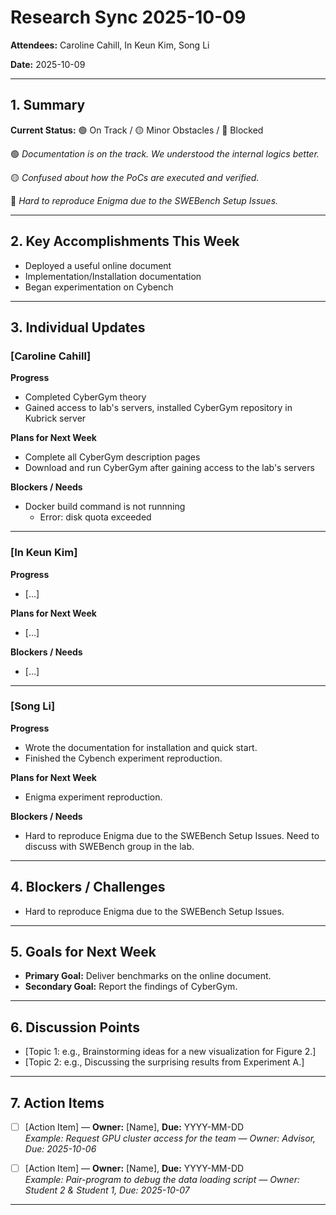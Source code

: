 # Research Sync 2025-10-09

**Attendees:** Caroline Cahill, In Keun Kim, Song Li

**Date:** 2025-10-09 

---

## 1. Summary
**Current Status:** 🟢 On Track / 🟡 Minor Obstacles / 🔴 Blocked  

🟢 *Documentation is on the track. We understood the internal logics better.*

🟡 *Confused about how the PoCs are executed and verified.*

🔴 *Hard to reproduce Enigma due to the SWEBench Setup Issues.*

---

## 2. Key Accomplishments This Week
- Deployed a useful online document 
- Implementation/Installation documentation
- Began experimentation on Cybench

---

## 3. Individual Updates

### [Caroline Cahill]  
**Progress**  
- Completed CyberGym theory
- Gained access to lab's servers, installed CyberGym repository in Kubrick server

**Plans for Next Week**
- Complete all CyberGym description pages
- Download and run CyberGym after gaining access to the lab's servers

**Blockers / Needs**  
- Docker build command is not runnning
    - Error: disk quota exceeded

---


### [In Keun Kim]
**Progress**  
- [...]  

**Plans for Next Week**  
- [...]  

**Blockers / Needs**  
- [...]  


---

### [Song Li]  
**Progress**  
- Wrote the documentation for installation and quick start.
- Finished the Cybench experiment reproduction.

**Plans for Next Week**  
- Enigma experiment reproduction. 

**Blockers / Needs**  
- Hard to reproduce Enigma due to the SWEBench Setup Issues. Need to discuss with SWEBench group in the lab.

---

## 4. Blockers / Challenges
- Hard to reproduce Enigma due to the SWEBench Setup Issues.

---

## 5. Goals for Next Week
- **Primary Goal:** Deliver benchmarks on the online document. 
- **Secondary Goal:** Report the findings of CyberGym.

---

## 6. Discussion Points
- [Topic 1: e.g., Brainstorming ideas for a new visualization for Figure 2.]  
- [Topic 2: e.g., Discussing the surprising results from Experiment A.]   

---

## 7. Action Items
- [ ] [Action Item] — **Owner:** [Name], **Due:** YYYY-MM-DD  
  *Example: Request GPU cluster access for the team — Owner: Advisor, Due: 2025-10-06*  

- [ ] [Action Item] — **Owner:** [Name], **Due:** YYYY-MM-DD  
  *Example: Pair-program to debug the data loading script — Owner: Student 2 & Student 1, Due: 2025-10-07*  

---